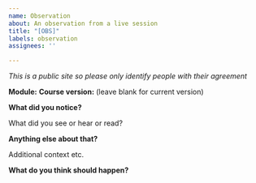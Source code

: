 ```yaml
---
name: Observation
about: An observation from a live session
title: "[OBS]"
labels: observation
assignees: ''

---
```


*This is a public site so please only identify people with their agreement*

**Module:** 
**Course version:** (leave blank for current version)

**What did you notice?** 

What did you see or hear or read?

**Anything else about that?**

Additional context etc. 

**What do you think should happen?**
